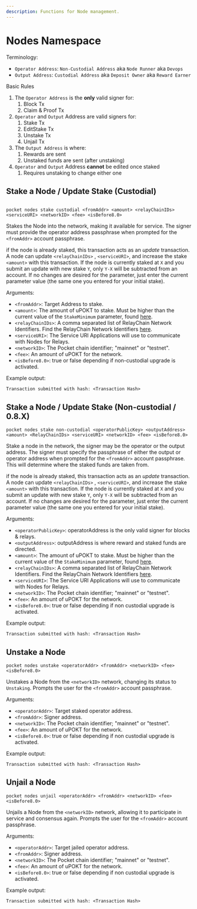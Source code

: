 ```yaml
---
description: Functions for Node management.
---
```


# Nodes Namespace

Terminology:

- `Operator Address`: `Non-Custodial Address` aka `Node Runner` aka `Devops`
- `Output Address`: `Custodial Address` aka `Deposit Owner` aka `Reward Earner`

Basic Rules

1. The `Operator Address` is the **only** valid signer for:
   1. Block Tx
   2. Claim & Proof Tx
2. `Operator` and `Output` Address are valid signers for:
   1. Stake Tx
   2. EditStake Tx
   3. Unstake Tx
   4. Unjail Tx
3. The `Output Address` is where:
   1. Rewards are sent
   2. Unstaked funds are sent (after unstaking)
4. `Operator` and `Output` Address **cannot** be edited once staked
   1. Requires unstaking to change either one

## Stake a Node / Update Stake (Custodial)

```text

pocket nodes stake custodial <fromAddr> <amount> <relayChainIDs> <serviceURI> <networkID> <fee> <isBefore8.0>
```

Stakes the Node into the network, making it available for service. The signer must provide the operator address passphrase when prompted for the `<fromAddr>` account passphrase.

if the node is already staked, this transaction acts as an _update_ transaction. A node can update `<relayChainIDs>`
, `<serviceURI>`, and increase the stake `<amount>` with this transaction. If the node is currently staked at `X` and
you submit an update with new stake `Y`, only `Y-X` will be subtracted from an account. If no changes are desired for
the parameter, just enter the current parameter value \(the same one you entered for your initial stake\).

Arguments:

- `<fromAddr>`: Target Address to stake.
- `<amount>`: The amount of uPOKT to stake. Must be higher than the current value of the `StakeMinimum` parameter,
  found [here](https://docs.pokt.network/learn/protocol-parameters/#stakeminimum).
- `<relayChainIDs>`: A comma separated list of RelayChain Network Identifiers. Find the RelayChain Network
  Identifiers [here](https://docs.pokt.network/supported-blockchains/).
- `<serviceURI>`: The Service URI Applications will use to communicate with Nodes for Relays.
- `<networkID>`: The Pocket chain identifier; "mainnet" or "testnet".
- `<fee>`: An amount of uPOKT for the network.
- `<isBefore8.0>`: true or false depending if non-custodial upgrade is activated.

Example output:

```text
Transaction submitted with hash: <Transaction Hash>
```

## Stake a Node / Update Stake (Non-custodial / 0.8.X)

```text
pocket nodes stake non-custodial <operatorPublicKey> <outputAddress> <amount> <RelayChainIDs> <serviceURI> <networkID> <fee> <isBefore8.0>
```

Stake a node in the network, the signer may be the operator or the output address. The signer must specify the passphrase of either the output or operator address when prompted for the `<fromAddr>` account passphrase. This will determine where the staked funds are taken from. 

if the node is already staked, this transaction acts as an _update_ transaction. A node can update `<relayChainIDs>`
, `<serviceURI>`, and increase the stake `<amount>` with this transaction. If the node is currently staked at `X` and
you submit an update with new stake `Y`, only `Y-X` will be subtracted from an account. If no changes are desired for
the parameter, just enter the current parameter value \(the same one you entered for your initial stake\).

Arguments:

- `<operatorPublicKey>`: operatorAddress is the only valid signer for blocks & relays.
- `<outputAddress>`: outputAddress is where reward and staked funds are directed.
- `<amount>`: The amount of uPOKT to stake. Must be higher than the current value of the `StakeMinimum` parameter,
  found [here](https://docs.pokt.network/learn/protocol-parameters/#stakeminimum).
- `<relayChainIDs>`: A comma separated list of RelayChain Network Identifiers. Find the RelayChain Network
  Identifiers [here](https://docs.pokt.network/supported-blockchains/).
- `<serviceURI>`: The Service URI Applications will use to communicate with Nodes for Relays.
- `<networkID>`: The Pocket chain identifier; "mainnet" or "testnet".
- `<fee>`: An amount of uPOKT for the network.
- `<isBefore8.0>`: true or false depending if non custodial upgrade is activated.

Example output:

```text
Transaction submitted with hash: <Transaction Hash>
```

## Unstake a Node

```text
pocket nodes unstake <operatorAddr> <fromAddr> <networkID> <fee> <isBefore8.0>
```

Unstakes a Node from the `<networkID>` network, changing its status to `Unstaking`. Prompts the user for
the `<fromAddr>` account passphrase.

Arguments:

- `<operatorAddr>`: Target staked operator address.
- `<fromAddr>`: Signer address.
- `<networkID>`: The Pocket chain identifier; "mainnet" or "testnet".
- `<fee>`: An amount of uPOKT for the network.
- `<isBefore8.0>`: true or false depending if non custodial upgrade is activated.

Example output:

```text
Transaction submitted with hash: <Transaction Hash>
```

## Unjail a Node

```text
pocket nodes unjail <operatorAddr> <fromAddr> <networkID> <fee> <isBefore8.0>
```

Unjails a Node from the `<networkID>` network, allowing it to participate in service and consensus again. Prompts the
user for the `<fromAddr>` account passphrase.

Arguments:

- `<operatorAddr>`: Target jailed operator address.
- `<fromAddr>`: Signer address.
- `<networkID>`: The Pocket chain identifier; "mainnet" or "testnet".
- `<fee>`: An amount of uPOKT for the network.
- `<isBefore8.0>`: true or false depending if non custodial upgrade is activated.

Example output:

```text
Transaction submitted with hash: <Transaction Hash>
```
